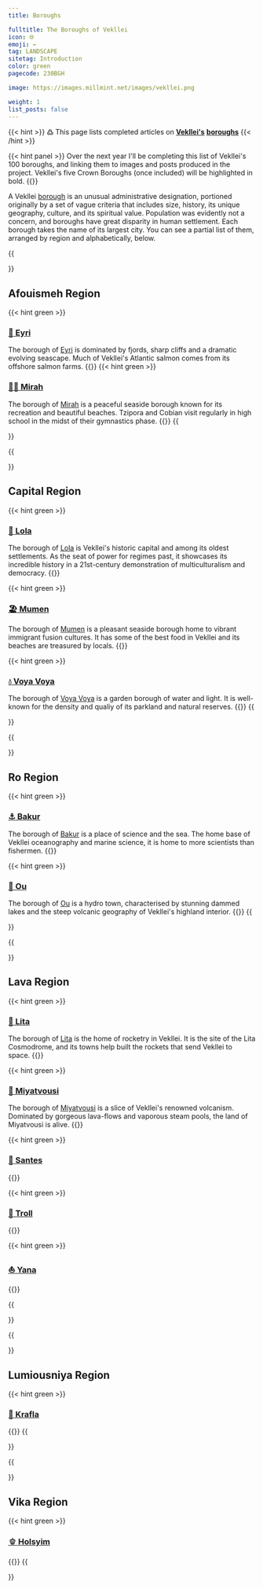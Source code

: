 ```yaml
---
title: Boroughs

fulltitle: The Boroughs of Vekllei
icon: 🌐
emoji: ←
tag: LANDSCAPE
sitetag: Introduction
color: green
pagecode: 230BGH

image: https://images.millmint.net/images/vekllei.png

weight: 1
list_posts: false
---
```

<style>
.gt-container {
  display: none;
}
</style>

{{< hint >}}
߷ This page lists completed articles on [**Vekllei's**](/utopia/vekllei) [**boroughs**](/utopia/vekllei/#administrative-divisions)
{{< /hint >}}

{{< hint panel >}}
Over the next year I'll be completing this list of Vekllei's 100 boroughs, and linking them to images and posts produced in the project. Vekllei's five Crown Boroughs (once included) will be highlighted in bold.
{{</hint>}}

A Vekllei [borough](/utopia/vekllei/#administrative-divisions) is an unusual administrative designation, portioned originally by a set of vague criteria that includes size, history, its unique geography, culture, and its spiritual value. Population was evidently not a concern, and boroughs have great disparity in human settlement. Each borough takes the name of its largest city. You can see a partial list of them, arranged by region and alphabetically, below.

{{<section>}}
## Afouismeh Region
{{< hint green >}}
### [<span class="smallicon">🌊</span> Eyri](/utopia/vekllei/landscape/boroughs/eyri)
The borough of [Eyri](/utopia/vekllei/landscape/boroughs/eyri) is dominated by fjords, sharp cliffs and a dramatic evolving seascape. Much of Vekllei's Atlantic salmon comes from its offshore salmon farms.
{{</hint>}}
{{< hint green >}}
### [<span class="smallicon">🤸‍♀️</span> Mirah](/utopia/vekllei/landscape/boroughs/mirah)
The borough of [Mirah](/utopia/vekllei/landscape/boroughs/mirah) is a peaceful seaside borough known for its recreation and beautiful beaches. Tzipora and Cobian visit regularly in high school in the midst of their gymnastics phase. 
{{</hint>}}
{{</section>}}

{{<section>}}
## Capital Region
{{< hint green >}}
### [<span class="smallicon">🪷</span> Lola](/utopia/vekllei/landscape/boroughs/lola)
The borough of [Lola](/utopia/vekllei/landscape/boroughs/lola) is Vekllei's historic capital and among its oldest settlements. As the seat of power for regimes past, it showcases its incredible history in a 21st-century demonstration of multiculturalism and democracy.
{{</hint>}}

{{< hint green >}}
### [<span class="smallicon">🏖</span> Mumen](/utopia/vekllei/landscape/boroughs/mumen)
The borough of [Mumen](/utopia/vekllei/landscape/boroughs/mumen) is a pleasant seaside borough home to vibrant immigrant fusion cultures. It has some of the best food in Vekllei and its beaches are treasured by locals.
{{</hint>}}

{{< hint green >}}
### [<span class="smallicon">💧</span> Voya Voya](/utopia/vekllei/landscape/boroughs/voya-voya)
The borough of [Voya Voya](/utopia/vekllei/landscape/boroughs/voya-voya) is a garden borough of water and light. It is well-known for the density and qualiy of its parkland and natural reserves.
{{</hint>}}
{{</section>}}

{{<section>}}
## Ro Region

{{< hint green >}}
### [<span class="smallicon">⚓️</span> Bakur](/utopia/vekllei/landscape/boroughs/bakur)
The borough of [Bakur](/utopia/vekllei/landscape/boroughs/bakur) is a place of science and the sea. The home base of Vekllei oceanography and marine science, it is home to more scientists than fishermen.
{{</hint>}}

{{< hint green >}}
### [<span class="smallicon">🛶</span> Ou](/utopia/vekllei/landscape/boroughs/ou)
The borough of [Ou](/utopia/vekllei/landscape/boroughs/ou) is a hydro town, characterised by stunning dammed lakes and the steep volcanic geography of Vekllei's highland interior.
{{</hint>}}
{{</section>}}

{{<section>}}
## Lava Region

{{< hint green >}}
### [<span class="smallicon">🚀</span> Lita](/utopia/vekllei/landscape/boroughs/lita)
The borough of [Lita](/utopia/vekllei/landscape/boroughs/lita) is the home of rocketry in Vekllei. It is the site of the Lita Cosmodrome, and its towns help built the rockets that send Vekllei to space. 
{{</hint>}}

{{< hint green >}}
### [<span class="smallicon">🌋</span> Miyatvousi](/utopia/vekllei/landscape/boroughs/miyatvousi)
The borough of [Miyatvousi](/utopia/vekllei/landscape/boroughs/miyatvousi) is a slice of Vekllei's renowned volcanism. Dominated by gorgeous lava-flows and vaporous steam pools, the land of Miyatvousi is alive.
{{</hint>}}

{{< hint green >}}
### [<span class="smallicon">🌿</span> Santes](/utopia/vekllei/landscape/boroughs/santes)
{{</hint>}}

{{< hint green >}}
### [<span class="smallicon">🐉</span> Troll](/utopia/vekllei/landscape/boroughs/troll)
{{</hint>}}

{{< hint green >}}
### [<span class="smallicon">⛵️</span> Yana](/utopia/vekllei/landscape/boroughs/yana)
{{</hint>}}

{{</section>}}

{{<section>}}
## Lumiousniya Region

{{< hint green >}}
### [<span class="smallicon">🗼</span> Krafla](/utopia/vekllei/landscape/boroughs/krafla)
{{</hint>}}
{{</section>}}

{{<section>}}
## Vika Region

{{< hint green >}}
### [<span class="smallicon">🫑</span> Holsyim](/utopia/vekllei/landscape/boroughs/holsyim)
{{</hint>}}
{{</section>}}